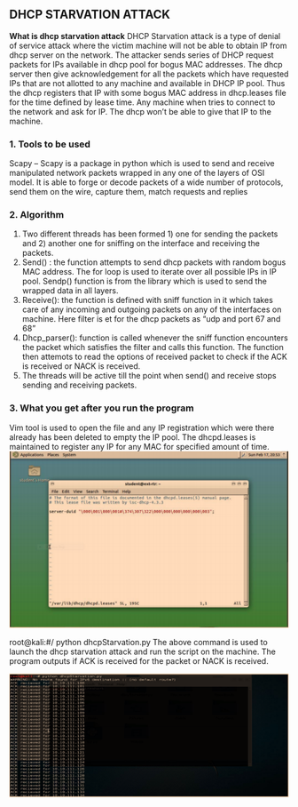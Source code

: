 ## DHCP STARVATION ATTACK 

**What is dhcp starvation attack** DHCP Starvation attack is a type of denial of service attack where the victim machine will
not be able to obtain IP from dhcp server on the network. The attacker sends series of DHCP request packets for IPs available in dhcp pool for bogus MAC addresses. The dhcp server then give acknowledgement for all the packets which have requested IPs that are not allotted to any machine and available in DHCP IP pool. Thus the dhcp registers that IP with some bogus MAC address in dhcp.leases file for the time defined by lease time. Any machine when tries to connect to the network and ask for IP. The dhcp won’t be able to give that IP to the
machine. 

### 1. Tools to be used

Scapy – Scapy is a package in python which is used to send and receive manipulated network packets wrapped in any one of the layers of OSI model. It is able to forge or decode packets of a wide number of protocols, send them on the wire, capture them, match requests and
replies

### 2. Algorithm 

1. Two different threads has been formed 1) one for sending the packets and 2) another
  one for sniffing on the interface and receiving the packets.
2. Send() : the function attempts to send dhcp packets with random bogus MAC address.
  The for loop is used to iterate over all possible IPs in IP pool. Sendp() function is
  from the library which is used to send the wrapped data in all layers.
3. Receive(): the function is defined with sniff function in it which takes care of any
  incoming and outgoing packets on any of the interfaces on machine. Here filter is et
  for the dhcp packets as “udp and port 67 and 68”
4. Dhcp_parser(): function is called whenever the sniff function encounters the packet
  which satisfies the filter and calls this function. The function then attemots to read the
  options of received packet to check if the ACK is received or NACK is received.
5. The threads will be active till the point when send() and receive stops sending and
  receiving packets. 

### 3. What you get after you run the program

Vim tool is used to open the file and any IP registration which were there already has been
deleted to empty the IP pool. The dhcpd.leases is maintained to register any IP for any MAC
for specified amount of time. 
<img src="images/dhcp1.PNG?raw=true"/>

root@kali:#/ python dhcpStarvation.py
The above command is used to launch the dhcp starvation attack and run the script on the machine.
The program outputs if ACK is received for the packet or NACK is received.

<img src="images/dhcp2.PNG?raw=true"/>


